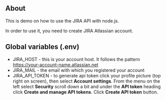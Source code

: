 ## About

This is demo on how to use the JIRA API with node.js.

In order to use it, you need to create JIRA Atlassian account.

## Global variables (.env)

- JIRA_HOST - this is your account host. It follows the pattern https://your-account-name.atlassian.net
- JIRA_MAIL - the email with which you registered your account
- JIRA_API_TOKEN - to generate api token click your profile picture (top right on screen), then select **Account settings**. From the menu on the left select **Security** scroll down a bit and under the **API token** heading click **Create and manage API tokens**. Click **Create API token** button.
